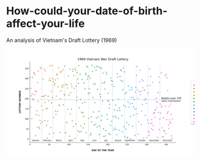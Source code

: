 # How-could-your-date-of-birth-affect-your-life
An analysis of Vietnam's Draft Lottery (1969)

![This is an image](https://github.com/DanielCalvoC/How-could-your-date-of-birth-affect-your-life/blob/main/images/01_draft_plot.jpg)
